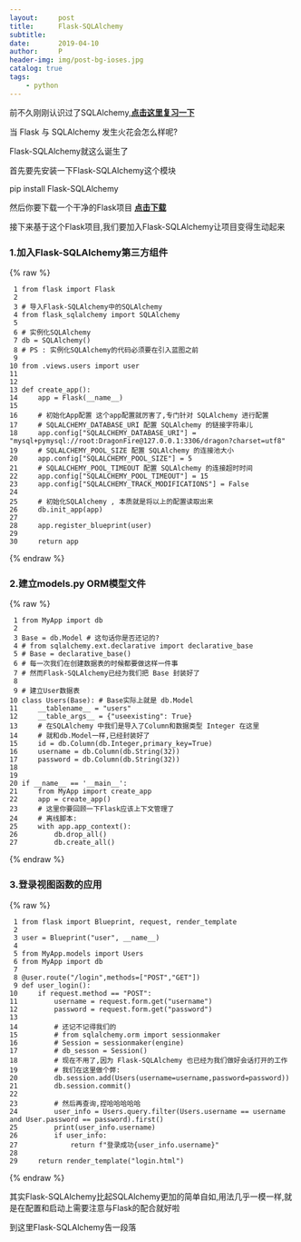 ```yaml
---
layout:     post
title:      Flask-SQLAlchemy
subtitle:   
date:       2019-04-10
author:     P
header-img: img/post-bg-ioses.jpg
catalog: true
tags:
    - python
---
```

前不久刚刚认识过了SQLAlchemy,**[点击这里复习一下](https://www.cnblogs.com/presleyren/p/10686099.html)**

当 Flask 与 SQLAlchemy 发生火花会怎么样呢?

Flask-SQLAlchemy就这么诞生了

首先要先安装一下Flask-SQLAlchemy这个模块

pip install Flask-SQLAlchemy

然后你要下载一个干净的Flask项目 **[点击下载](https://pan.baidu.com/s/1H26uMUI5gRm4yqkqyAWY1A)**

接下来基于这个Flask项目,我们要加入Flask-SQLAlchemy让项目变得生动起来

### 1.加入Flask-SQLAlchemy第三方组件

{% raw %}
```
 1 from flask import Flask
 2 
 3 # 导入Flask-SQLAlchemy中的SQLAlchemy
 4 from flask_sqlalchemy import SQLAlchemy
 5 
 6 # 实例化SQLAlchemy
 7 db = SQLAlchemy()
 8 # PS : 实例化SQLAlchemy的代码必须要在引入蓝图之前
 9 
10 from .views.users import user
11 
12 
13 def create_app():
14     app = Flask(__name__)
15 
16     # 初始化App配置 这个app配置就厉害了,专门针对 SQLAlchemy 进行配置
17     # SQLALCHEMY_DATABASE_URI 配置 SQLAlchemy 的链接字符串儿
18     app.config["SQLALCHEMY_DATABASE_URI"] = "mysql+pymysql://root:DragonFire@127.0.0.1:3306/dragon?charset=utf8"
19     # SQLALCHEMY_POOL_SIZE 配置 SQLAlchemy 的连接池大小
20     app.config["SQLALCHEMY_POOL_SIZE"] = 5
21     # SQLALCHEMY_POOL_TIMEOUT 配置 SQLAlchemy 的连接超时时间
22     app.config["SQLALCHEMY_POOL_TIMEOUT"] = 15
23     app.config["SQLALCHEMY_TRACK_MODIFICATIONS"] = False
24 
25     # 初始化SQLAlchemy , 本质就是将以上的配置读取出来
26     db.init_app(app)
27 
28     app.register_blueprint(user)
29 
30     return app
```
{% endraw %}

### 2.建立models.py ORM模型文件

{% raw %}
```
 1 from MyApp import db
 2 
 3 Base = db.Model # 这句话你是否还记的?
 4 # from sqlalchemy.ext.declarative import declarative_base
 5 # Base = declarative_base()
 6 # 每一次我们在创建数据表的时候都要做这样一件事
 7 # 然而Flask-SQLAlchemy已经为我们把 Base 封装好了
 8 
 9 # 建立User数据表
10 class Users(Base): # Base实际上就是 db.Model
11     __tablename__ = "users"
12     __table_args__ = {"useexisting": True}
13     # 在SQLAlchemy 中我们是导入了Column和数据类型 Integer 在这里
14     # 就和db.Model一样,已经封装好了
15     id = db.Column(db.Integer,primary_key=True)
16     username = db.Column(db.String(32))
17     password = db.Column(db.String(32))
18 
19 
20 if __name__ == '__main__':
21     from MyApp import create_app
22     app = create_app()
23     # 这里你要回顾一下Flask应该上下文管理了
24     # 离线脚本:
25     with app.app_context():
26         db.drop_all()
27         db.create_all()
```
{% endraw %}

### 3.登录视图函数的应用

{% raw %}
```
 1 from flask import Blueprint, request, render_template
 2 
 3 user = Blueprint("user", __name__)
 4 
 5 from MyApp.models import Users
 6 from MyApp import db
 7 
 8 @user.route("/login",methods=["POST","GET"])
 9 def user_login():
10     if request.method == "POST":
11         username = request.form.get("username")
12         password = request.form.get("password")
13 
14         # 还记不记得我们的
15         # from sqlalchemy.orm import sessionmaker
16         # Session = sessionmaker(engine)
17         # db_sesson = Session()
18         # 现在不用了,因为 Flask-SQLAlchemy 也已经为我们做好会话打开的工作
19         # 我们在这里做个弊:
20         db.session.add(Users(username=username,password=password))
21         db.session.commit()
22 
23         # 然后再查询,捏哈哈哈哈哈
24         user_info = Users.query.filter(Users.username == username and User.password == password).first()
25         print(user_info.username)
26         if user_info:
27             return f"登录成功{user_info.username}"
28 
29     return render_template("login.html")
```
{% endraw %}

其实Flask-SQLAlchemy比起SQLAlchemy更加的简单自如,用法几乎一模一样,就是在配置和启动上需要注意与Flask的配合就好啦

到这里Flask-SQLAlchemy告一段落

